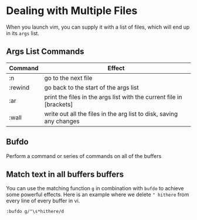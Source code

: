 # Dealing with Multiple Files

When you launch vim, you can supply it with a list of files, which will end up in its  `args` list. 

## Args List Commands

Command | Effect
--- | ---
:n | go to the next file
:rewind | go back to the start of the args list
:ar | print the files in the args list with the current file in [brackets]
:wall | write out all the files in the arg list to disk, saving any changes

## Bufdo
Perform a command or series of commands on all of the buffers

## Match text in all buffers buffers 
You can use the matching function `g` in combination with `bufdo` to achieve some powerful effects. Here is an example where we 
delete `" hithere` from every line of every buffer in vi.
```
:bufdo g/"\s*hithere/d
```
